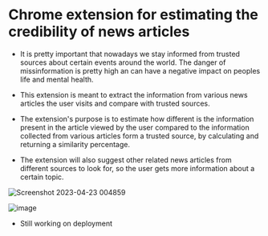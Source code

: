 # Chrome extension for estimating the credibility of news articles

 - It is pretty important that nowadays we stay informed from trusted sources about certain events around the world. The danger of missinformation is pretty high an can have a negative impact on peoples life and mental health.

 - This extension is meant to extract the information from various news articles the user visits and compare with trusted sources.
 
 - The extension's purpose is to estimate how different is the information present in the article viewed by the user compared to the information collected from various articles form a trusted source, by calculating and returning a similarity percentage.
 
 - The extension will also suggest other related news articles from different sources to look for, so the user gets more information about a certain topic.
 
![Screenshot 2023-04-23 004859](https://user-images.githubusercontent.com/91996303/233808062-9763f1c6-bc6f-4329-9674-8ebcb550cf67.png)

![image](https://user-images.githubusercontent.com/91996303/233808278-d4dc6eec-ab4b-42a8-a0fb-d936cddd7f8b.png)


- Still working on deployment
